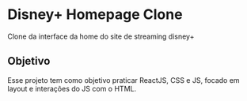# Disney+ Homepage Clone
Clone da interface da home do site de streaming disney+

## Objetivo

Esse projeto tem como objetivo praticar ReactJS, CSS e JS, focado em layout e interações do JS com o HTML.

